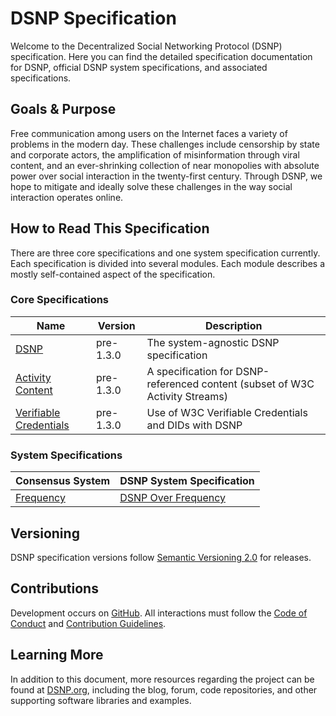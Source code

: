 # DSNP Specification

Welcome to the Decentralized Social Networking Protocol (DSNP) specification.
Here you can find the detailed specification documentation for DSNP, official DSNP system specifications, and associated specifications.

## Goals & Purpose

Free communication among users on the Internet faces a variety of problems in the modern day.
These challenges include censorship by state and corporate actors, the amplification of misinformation through viral content, and an ever-shrinking collection of near monopolies with absolute power over social interaction in the twenty-first century.
Through DSNP, we hope to mitigate and ideally solve these challenges in the way social interaction operates online.

## How to Read This Specification

There are three core specifications and one system specification currently.
Each specification is divided into several modules.
Each module describes a mostly self-contained aspect of the specification.

### Core Specifications

| Name | Version | Description |
| --- | --- | --- |
| [DSNP](DSNP/Overview.md) | pre-1.3.0 | The system-agnostic DSNP specification |
| [Activity Content](ActivityContent/Overview.md) | pre-1.3.0 | A specification for DSNP-referenced content (subset of W3C Activity Streams) |
| [Verifiable Credentials](VerifiableCredentials/Overview.md) | pre-1.3.0 | Use of W3C Verifiable Credentials and DIDs with DSNP |

### System Specifications

| Consensus System | DSNP System Specification |
| --- | --- |
| [Frequency](https://frequency.xyz) | [DSNP Over Frequency](Frequency/Overview.md) |

## Versioning

DSNP specification versions follow [Semantic Versioning 2.0](https://semver.org/) for releases.

## Contributions

Development occurs on [GitHub](https://github.com/LibertyDSNP/spec).
All interactions must follow the [Code of Conduct](https://github.com/LibertyDSNP/spec/blob/main/CODE_OF_CONDUCT.md) and [Contribution Guidelines](https://github.com/LibertyDSNP/spec/blob/main/CONTRIBUTING.md).

## Learning More

In addition to this document, more resources regarding the project can be found at [DSNP.org](https://www.dsnp.org), including the blog, forum, code repositories, and other supporting software libraries and examples.
